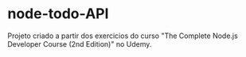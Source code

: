 # node-todo-API

Projeto criado a partir dos exercicios do curso "The Complete Node.js Developer Course (2nd Edition)" no Udemy.
